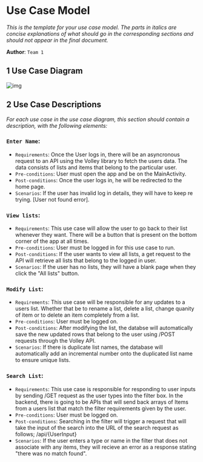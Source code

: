 # Use Case Model

_This is the template for your use case model. The parts in italics are concise explanations of what should go in the corresponding sections and should not appear in the final document._

**Author**: `Team 1`

## 1 Use Case Diagram

![img](<https://july22proj.s3.amazonaws.com/Blank+diagram+(4).png>)

## 2 Use Case Descriptions

_For each use case in the use case diagram, this section should contain a description, with the following elements:_

### `Enter Name`:

- `Requirements`: Once the User logs in, there will be an asyncronous request to an API using the Volley library to fetch the users data. The data consists of lists and items that belong to the particular user.
- `Pre-conditions`: User must open the app and be on the MainActivity.
- `Post-conditions`: Once the user logs in, he will be redirected to the home page.
- `Scenarios`: If the user has invalid log in details, they will have to keep re trying. [User not found error].

### `View lists`:

- `Requirements`: This use case will allow the user to go back to their list whenever they want. There will be a button that is present on the bottom corner of the app at all times.
- `Pre-conditions`: User must be logged in for this use case to run.
- `Post-conditions`: If the user wants to view all lists, a get request to the API will retrieve all lists that belong to the logged in user.
- `Scenarios`: If the user has no lists, they will have a blank page when they click the "All lists" button.

### `Modify List`:

- `Requirements`: This use case will be responsible for any updates to a users list. Whether that be to rename a list, delete a list, change quanity of item or to delete an item completely from a list.
- `Pre-conditions`: User must be logged on.
- `Post-conditions`: After modifying the list, the databse will automatically save the new updated rows that belong to the user using /POST requests through the Volley API.
- `Scenarios`: If there is duplicate list names, the database will automatically add an incremental number onto the duplicated list name to ensure unique lists.

### `Search List`:

- `Requirements`: This use case is responsible for responding to user inputs by sending /GET request as the user types into the filter box. In the backend, there is going to be APIs that will send back arrays of Items from a users list that match the filter requirements given by the user.
- `Pre-conditions`: User must be logged on.
- `Post-conditions`: Searching in the filter will trigger a request that will take the input of the search into the URL of the search request as follows;
  /api/{UserInput}
- `Scenarios`: If the user enters a type or name in the filter that does not associate with any items, they will recieve an error as a response stating "there was no match found".
